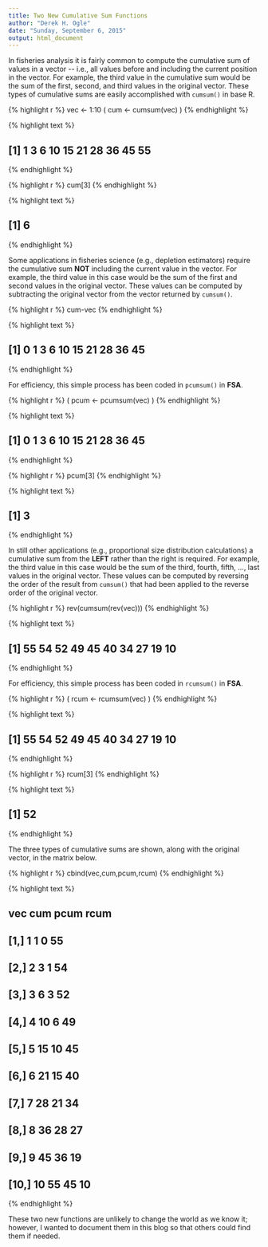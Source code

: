 ```yaml
---
title: Two New Cumulative Sum Functions
author: "Derek H. Ogle"
date: "Sunday, September 6, 2015"
output: html_document
---
```






In fisheries analysis it is fairly common to compute the cumulative sum of values in a vector  -- i.e., all values before and including the current position in the vector.  For example, the third value in the cumulative sum would be the sum of the first, second, and third values in the original vector.  These types of cumulative sums are easily accomplished with `cumsum()` in base R.

{% highlight r %}
vec <- 1:10
( cum <- cumsum(vec) )
{% endhighlight %}



{% highlight text %}
##  [1]  1  3  6 10 15 21 28 36 45 55
{% endhighlight %}



{% highlight r %}
cum[3]
{% endhighlight %}



{% highlight text %}
## [1] 6
{% endhighlight %}

Some applications in fisheries science (e.g., depletion estimators) require the cumulative sum **NOT** including the current value in the vector.  For example, the third value in this case would be the sum of the first and second values in the original vector.  These values can be computed by subtracting the original vector from the vector returned by `cumsum()`.


{% highlight r %}
cum-vec
{% endhighlight %}



{% highlight text %}
##  [1]  0  1  3  6 10 15 21 28 36 45
{% endhighlight %}

For efficiency, this simple process has been coded in `pcumsum()` in **FSA**.


{% highlight r %}
( pcum <- pcumsum(vec) )
{% endhighlight %}



{% highlight text %}
##  [1]  0  1  3  6 10 15 21 28 36 45
{% endhighlight %}



{% highlight r %}
pcum[3]
{% endhighlight %}



{% highlight text %}
## [1] 3
{% endhighlight %}

In still other applications (e.g., proportional size distribution calculations) a cumulative sum from the **LEFT** rather than the right is required.  For example, the third value in this case would be the sum of the third, fourth, fifth, ..., last values in the original vector.  These values can be computed by reversing the order of the result from `cumsum()` that had been applied to the reverse order of the original vector.



{% highlight r %}
rev(cumsum(rev(vec)))
{% endhighlight %}



{% highlight text %}
##  [1] 55 54 52 49 45 40 34 27 19 10
{% endhighlight %}

For efficiency, this simple process has been coded in `rcumsum()` in **FSA**.


{% highlight r %}
( rcum <- rcumsum(vec) )
{% endhighlight %}



{% highlight text %}
##  [1] 55 54 52 49 45 40 34 27 19 10
{% endhighlight %}



{% highlight r %}
rcum[3]
{% endhighlight %}



{% highlight text %}
## [1] 52
{% endhighlight %}

The three types of cumulative sums are shown, along with the original vector, in the matrix below.

{% highlight r %}
cbind(vec,cum,pcum,rcum)
{% endhighlight %}



{% highlight text %}
##       vec cum pcum rcum
##  [1,]   1   1    0   55
##  [2,]   2   3    1   54
##  [3,]   3   6    3   52
##  [4,]   4  10    6   49
##  [5,]   5  15   10   45
##  [6,]   6  21   15   40
##  [7,]   7  28   21   34
##  [8,]   8  36   28   27
##  [9,]   9  45   36   19
## [10,]  10  55   45   10
{% endhighlight %}

These two new functions are unlikely to change the world as we know it; however, I wanted to document them in this blog so that others could find them if needed.

